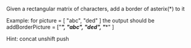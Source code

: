 Given a rectangular matrix of characters, add a border of asterix(*) to it

Example:
for
picture = [
    "abc",
    "ded"
]
the output should be
addBorderPicture = ["*********",
"*abc*",
"*ded*",
"**********"
]

Hint: 
concat
unshift
push